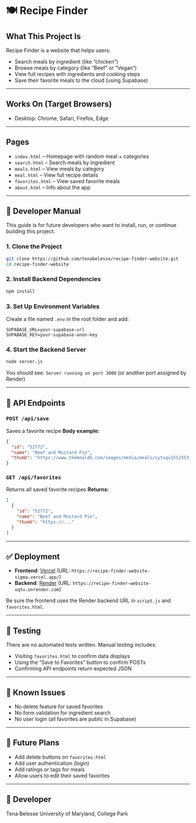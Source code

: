 # 🍽️ Recipe Finder

## What This Project Is  
Recipe Finder is a website that helps users:
- Search meals by ingredient (like “chicken”)
- Browse meals by category (like “Beef” or “Vegan”)
- View full recipes with ingredients and cooking steps
- Save their favorite meals to the cloud (using Supabase)

---

## Works On (Target Browsers)
- Desktop: Chrome, Safari, Firefox, Edge

---

## Pages
- `index.html` – Homepage with random meal + categories  
- `search.html` – Search meals by ingredient  
- `meals.html` – View meals by category  
- `meal.html` – View full recipe details  
- `favorites.html` – View saved favorite meals  
- `about.html` – Info about the app  

---

## 🔧 Developer Manual

This guide is for future developers who want to install, run, or continue building this project.

### 1. Clone the Project
```bash
git clone https://github.com/tenabelesse/recipe-finder-website.git
cd recipe-finder-website
````

### 2. Install Backend Dependencies

```bash
npm install
```

### 3. Set Up Environment Variables

Create a file named `.env` in the root folder and add:

```
SUPABASE_URL=your-supabase-url
SUPABASE_KEY=your-supabase-anon-key
```

### 4. Start the Backend Server

```bash
node server.js
```

You should see: `Server running on port 3000` (or another port assigned by Render)

---

## 🔌 API Endpoints

### `POST /api/save`

Saves a favorite recipe
**Body example:**

```json
{
  "id": "52772",
  "name": "Beef and Mustard Pie",
  "thumb": "https://www.themealdb.com/images/media/meals/sytuqu1511553755.jpg"
}
```

### `GET /api/favorites`

Returns all saved favorite recipes
**Returns:**

```json
[
  {
    "id": "52772",
    "name": "Beef and Mustard Pie",
    "thumb": "https://..."
  }
]
```

---

## ✅ Deployment

* **Frontend**: [Vercel](https://vercel.com)
  (URL: `https://recipe-finder-website-sigma.vercel.app/`)
* **Backend**: [Render](https://render.com)
  (URL: `https://recipe-finder-website-uqtv.onrender.com`)

Be sure the frontend uses the Render backend URL in `script.js` and `favorites.html`.

---

## 🧪 Testing

There are no automated tests written.
Manual testing includes:

* Visiting `favorites.html` to confirm data displays
* Using the “Save to Favorites” button to confirm POSTs
* Confirming API endpoints return expected JSON

---

## 🐞 Known Issues

* No delete feature for saved favorites
* No form validation for ingredient search
* No user login (all favorites are public in Supabase)

---

## 🔮 Future Plans

* Add delete buttons on `favorites.html`
* Add user authentication (login)
* Add ratings or tags for meals
* Allow users to edit their saved favorites

---

## 👤 Developer

Tena Belesse
University of Maryland, College Park
